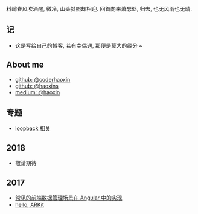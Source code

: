 
料峭春风吹酒醒, 微冷, 山头斜照却相迎. 回首向来萧瑟处, 归去, 也无风雨也无晴.

## 记

* 这是写给自己的博客, 若有幸偶遇, 那便是莫大的缘分 ~

## About me

* [github: @coderhaoxin](https://github.com/coderhaoxin)
* [github: @haoxins](https://github.com/haoxins)
* [medium: @haoxin](https://medium.com/@haoxin)

## 专题

* [loopback 相关](articles/loopback-article-list.md)

## 2018

* 敬请期待

## 2017

* [常见的前端数据管理场景在 Angular 中的实现](articles/2017-front-end-data-management-in-rxjs.md)
* [hello, ARKit](articles/2017-hello-arkit.md)
